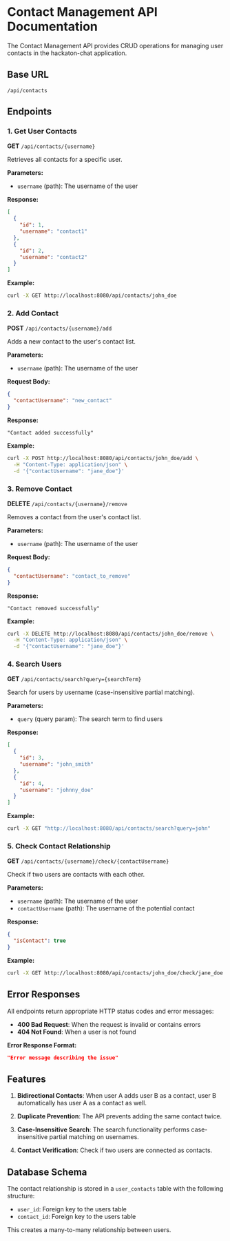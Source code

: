 # Contact Management API Documentation

The Contact Management API provides CRUD operations for managing user contacts in the hackaton-chat application.

## Base URL
```
/api/contacts
```

## Endpoints

### 1. Get User Contacts
**GET** `/api/contacts/{username}`

Retrieves all contacts for a specific user.

**Parameters:**
- `username` (path): The username of the user

**Response:**
```json
[
  {
    "id": 1,
    "username": "contact1"
  },
  {
    "id": 2,
    "username": "contact2"
  }
]
```

**Example:**
```bash
curl -X GET http://localhost:8080/api/contacts/john_doe
```

### 2. Add Contact
**POST** `/api/contacts/{username}/add`

Adds a new contact to the user's contact list.

**Parameters:**
- `username` (path): The username of the user

**Request Body:**
```json
{
  "contactUsername": "new_contact"
}
```

**Response:**
```
"Contact added successfully"
```

**Example:**
```bash
curl -X POST http://localhost:8080/api/contacts/john_doe/add \
  -H "Content-Type: application/json" \
  -d '{"contactUsername": "jane_doe"}'
```

### 3. Remove Contact
**DELETE** `/api/contacts/{username}/remove`

Removes a contact from the user's contact list.

**Parameters:**
- `username` (path): The username of the user

**Request Body:**
```json
{
  "contactUsername": "contact_to_remove"
}
```

**Response:**
```
"Contact removed successfully"
```

**Example:**
```bash
curl -X DELETE http://localhost:8080/api/contacts/john_doe/remove \
  -H "Content-Type: application/json" \
  -d '{"contactUsername": "jane_doe"}'
```

### 4. Search Users
**GET** `/api/contacts/search?query={searchTerm}`

Search for users by username (case-insensitive partial matching).

**Parameters:**
- `query` (query param): The search term to find users

**Response:**
```json
[
  {
    "id": 3,
    "username": "john_smith"
  },
  {
    "id": 4,
    "username": "johnny_doe"
  }
]
```

**Example:**
```bash
curl -X GET "http://localhost:8080/api/contacts/search?query=john"
```

### 5. Check Contact Relationship
**GET** `/api/contacts/{username}/check/{contactUsername}`

Check if two users are contacts with each other.

**Parameters:**
- `username` (path): The username of the user
- `contactUsername` (path): The username of the potential contact

**Response:**
```json
{
  "isContact": true
}
```

**Example:**
```bash
curl -X GET http://localhost:8080/api/contacts/john_doe/check/jane_doe
```

## Error Responses

All endpoints return appropriate HTTP status codes and error messages:

- **400 Bad Request**: When the request is invalid or contains errors
- **404 Not Found**: When a user is not found

**Error Response Format:**
```json
"Error message describing the issue"
```

## Features

1. **Bidirectional Contacts**: When user A adds user B as a contact, user B automatically has user A as a contact as well.

2. **Duplicate Prevention**: The API prevents adding the same contact twice.

3. **Case-Insensitive Search**: The search functionality performs case-insensitive partial matching on usernames.

4. **Contact Verification**: Check if two users are connected as contacts.

## Database Schema

The contact relationship is stored in a `user_contacts` table with the following structure:
- `user_id`: Foreign key to the users table
- `contact_id`: Foreign key to the users table

This creates a many-to-many relationship between users. 
